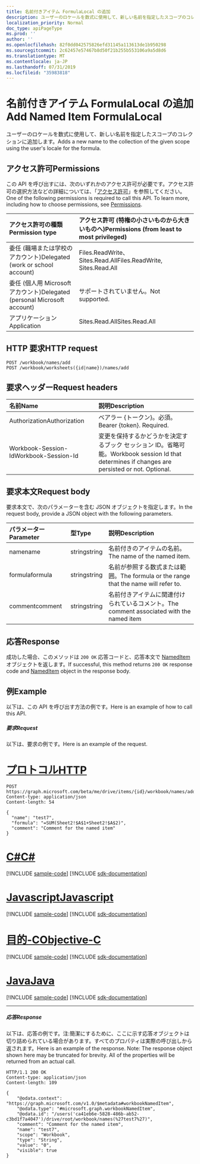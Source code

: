 ```yaml
---
title: 名前付きアイテム FormulaLocal の追加
description: ユーザーのロケールを数式に使用して、新しい名前を指定したスコープのコレクションに追加します。
localization_priority: Normal
doc_type: apiPageType
ms.prod: ''
author: ''
ms.openlocfilehash: 82f0dd042575826efd31145a113613de1b950298
ms.sourcegitcommit: 2c62457e57467b8d50f21b255b553106a9a5d8d6
ms.translationtype: MT
ms.contentlocale: ja-JP
ms.lasthandoff: 07/31/2019
ms.locfileid: "35983818"
---
```

# <a name="add-named-item-formulalocal"></a><span data-ttu-id="f188b-103">名前付きアイテム FormulaLocal の追加</span><span class="sxs-lookup"><span data-stu-id="f188b-103">Add Named Item FormulaLocal</span></span>
<span data-ttu-id="f188b-104">ユーザーのロケールを数式に使用して、新しい名前を指定したスコープのコレクションに追加します。</span><span class="sxs-lookup"><span data-stu-id="f188b-104">Adds a new name to the collection of the given scope using the user's locale for the formula.</span></span>

## <a name="permissions"></a><span data-ttu-id="f188b-105">アクセス許可</span><span class="sxs-lookup"><span data-stu-id="f188b-105">Permissions</span></span>
<span data-ttu-id="f188b-p101">この API を呼び出すには、次のいずれかのアクセス許可が必要です。アクセス許可の選択方法などの詳細については、「[アクセス許可](/graph/permissions-reference)」を参照してください。</span><span class="sxs-lookup"><span data-stu-id="f188b-p101">One of the following permissions is required to call this API. To learn more, including how to choose permissions, see [Permissions](/graph/permissions-reference).</span></span>

|<span data-ttu-id="f188b-108">アクセス許可の種類</span><span class="sxs-lookup"><span data-stu-id="f188b-108">Permission type</span></span>      | <span data-ttu-id="f188b-109">アクセス許可 (特権の小さいものから大きいものへ)</span><span class="sxs-lookup"><span data-stu-id="f188b-109">Permissions (from least to most privileged)</span></span>              |
|:--------------------|:---------------------------------------------------------|
|<span data-ttu-id="f188b-110">委任 (職場または学校のアカウント)</span><span class="sxs-lookup"><span data-stu-id="f188b-110">Delegated (work or school account)</span></span> | <span data-ttu-id="f188b-111">Files.ReadWrite、Sites.Read.All</span><span class="sxs-lookup"><span data-stu-id="f188b-111">Files.ReadWrite, Sites.Read.All</span></span>    |
|<span data-ttu-id="f188b-112">委任 (個人用 Microsoft アカウント)</span><span class="sxs-lookup"><span data-stu-id="f188b-112">Delegated (personal Microsoft account)</span></span> | <span data-ttu-id="f188b-113">サポートされていません。</span><span class="sxs-lookup"><span data-stu-id="f188b-113">Not supported.</span></span>    |
|<span data-ttu-id="f188b-114">アプリケーション</span><span class="sxs-lookup"><span data-stu-id="f188b-114">Application</span></span> | <span data-ttu-id="f188b-115">Sites.Read.All</span><span class="sxs-lookup"><span data-stu-id="f188b-115">Sites.Read.All</span></span> |

## <a name="http-request"></a><span data-ttu-id="f188b-116">HTTP 要求</span><span class="sxs-lookup"><span data-stu-id="f188b-116">HTTP request</span></span>
<!-- { "blockType": "ignored" } -->
```http
POST /workbook/names/add
POST /workbook/worksheets({id|name})/names/add

```
## <a name="request-headers"></a><span data-ttu-id="f188b-117">要求ヘッダー</span><span class="sxs-lookup"><span data-stu-id="f188b-117">Request headers</span></span>
| <span data-ttu-id="f188b-118">名前</span><span class="sxs-lookup"><span data-stu-id="f188b-118">Name</span></span>       | <span data-ttu-id="f188b-119">説明</span><span class="sxs-lookup"><span data-stu-id="f188b-119">Description</span></span>|
|:---------------|:----------|
| <span data-ttu-id="f188b-120">Authorization</span><span class="sxs-lookup"><span data-stu-id="f188b-120">Authorization</span></span>  | <span data-ttu-id="f188b-p102">ベアラー {トークン}。必須。</span><span class="sxs-lookup"><span data-stu-id="f188b-p102">Bearer {token}. Required.</span></span> |
| <span data-ttu-id="f188b-123">Workbook-Session-Id</span><span class="sxs-lookup"><span data-stu-id="f188b-123">Workbook-Session-Id</span></span>  | <span data-ttu-id="f188b-p103">変更を保持するかどうかを決定するブック セッション ID。省略可能。</span><span class="sxs-lookup"><span data-stu-id="f188b-p103">Workbook session Id that determines if changes are persisted or not. Optional.</span></span>|

## <a name="request-body"></a><span data-ttu-id="f188b-126">要求本文</span><span class="sxs-lookup"><span data-stu-id="f188b-126">Request body</span></span>
<span data-ttu-id="f188b-127">要求本文で、次のパラメーターを含む JSON オブジェクトを指定します。</span><span class="sxs-lookup"><span data-stu-id="f188b-127">In the request body, provide a JSON object with the following parameters.</span></span>

| <span data-ttu-id="f188b-128">パラメーター</span><span class="sxs-lookup"><span data-stu-id="f188b-128">Parameter</span></span>    | <span data-ttu-id="f188b-129">型</span><span class="sxs-lookup"><span data-stu-id="f188b-129">Type</span></span>   |<span data-ttu-id="f188b-130">説明</span><span class="sxs-lookup"><span data-stu-id="f188b-130">Description</span></span>|
|:---------------|:--------|:----------|
|<span data-ttu-id="f188b-131">name</span><span class="sxs-lookup"><span data-stu-id="f188b-131">name</span></span>|<span data-ttu-id="f188b-132">string</span><span class="sxs-lookup"><span data-stu-id="f188b-132">string</span></span>|<span data-ttu-id="f188b-133">名前付きのアイテムの名前。</span><span class="sxs-lookup"><span data-stu-id="f188b-133">The name of the named item.</span></span>|
|<span data-ttu-id="f188b-134">formula</span><span class="sxs-lookup"><span data-stu-id="f188b-134">formula</span></span>|<span data-ttu-id="f188b-135">string</span><span class="sxs-lookup"><span data-stu-id="f188b-135">string</span></span>|<span data-ttu-id="f188b-136">名前が参照する数式または範囲。</span><span class="sxs-lookup"><span data-stu-id="f188b-136">The formula or the range that the name will refer to.</span></span>|
|<span data-ttu-id="f188b-137">comment</span><span class="sxs-lookup"><span data-stu-id="f188b-137">comment</span></span>|<span data-ttu-id="f188b-138">string</span><span class="sxs-lookup"><span data-stu-id="f188b-138">string</span></span>|<span data-ttu-id="f188b-139">名前付きアイテムに関連付けられているコメント。</span><span class="sxs-lookup"><span data-stu-id="f188b-139">The comment associated with the named item</span></span>|

## <a name="response"></a><span data-ttu-id="f188b-140">応答</span><span class="sxs-lookup"><span data-stu-id="f188b-140">Response</span></span>

<span data-ttu-id="f188b-141">成功した場合、このメソッドは `200 OK` 応答コードと、応答本文で [NamedItem](../resources/workbooknameditem.md) オブジェクトを返します。</span><span class="sxs-lookup"><span data-stu-id="f188b-141">If successful, this method returns `200 OK` response code and [NamedItem](../resources/workbooknameditem.md) object in the response body.</span></span>

## <a name="example"></a><span data-ttu-id="f188b-142">例</span><span class="sxs-lookup"><span data-stu-id="f188b-142">Example</span></span>
<span data-ttu-id="f188b-143">以下は、この API を呼び出す方法の例です。</span><span class="sxs-lookup"><span data-stu-id="f188b-143">Here is an example of how to call this API.</span></span>

##### <a name="request"></a><span data-ttu-id="f188b-144">要求</span><span class="sxs-lookup"><span data-stu-id="f188b-144">Request</span></span>
<span data-ttu-id="f188b-145">以下は、要求の例です。</span><span class="sxs-lookup"><span data-stu-id="f188b-145">Here is an example of the request.</span></span>


# <a name="httptabhttp"></a>[<span data-ttu-id="f188b-146">プロトコル</span><span class="sxs-lookup"><span data-stu-id="f188b-146">HTTP</span></span>](#tab/http)
<!-- {
  "blockType": "request",
  "name": "NamedItemcollection_add"
}-->
```http
POST https://graph.microsoft.com/beta/me/drive/items/{id}/workbook/names/addFormulaLocal
Content-type: application/json
Content-length: 54

{
  "name": "test7",
  "formula": "=SUM(Sheet2!$A$1+Sheet2!$A$2)",
  "comment": "Comment for the named item"
}
```
# <a name="ctabcsharp"></a>[<span data-ttu-id="f188b-147">C#</span><span class="sxs-lookup"><span data-stu-id="f188b-147">C#</span></span>](#tab/csharp)
[!INCLUDE [sample-code](../includes/snippets/csharp/nameditemcollection-add-csharp-snippets.md)]
[!INCLUDE [sdk-documentation](../includes/snippets/snippets-sdk-documentation-link.md)]

# <a name="javascripttabjavascript"></a>[<span data-ttu-id="f188b-148">Javascript</span><span class="sxs-lookup"><span data-stu-id="f188b-148">Javascript</span></span>](#tab/javascript)
[!INCLUDE [sample-code](../includes/snippets/javascript/nameditemcollection-add-javascript-snippets.md)]
[!INCLUDE [sdk-documentation](../includes/snippets/snippets-sdk-documentation-link.md)]

# <a name="objective-ctabobjc"></a>[<span data-ttu-id="f188b-149">目的-C</span><span class="sxs-lookup"><span data-stu-id="f188b-149">Objective-C</span></span>](#tab/objc)
[!INCLUDE [sample-code](../includes/snippets/objc/nameditemcollection-add-objc-snippets.md)]
[!INCLUDE [sdk-documentation](../includes/snippets/snippets-sdk-documentation-link.md)]

# <a name="javatabjava"></a>[<span data-ttu-id="f188b-150">Java</span><span class="sxs-lookup"><span data-stu-id="f188b-150">Java</span></span>](#tab/java)
[!INCLUDE [sample-code](../includes/snippets/java/nameditemcollection-add-java-snippets.md)]
[!INCLUDE [sdk-documentation](../includes/snippets/snippets-sdk-documentation-link.md)]

---


##### <a name="response"></a><span data-ttu-id="f188b-151">応答</span><span class="sxs-lookup"><span data-stu-id="f188b-151">Response</span></span>
<span data-ttu-id="f188b-p104">以下は、応答の例です。注:簡潔にするために、ここに示す応答オブジェクトは切り詰められている場合があります。すべてのプロパティは実際の呼び出しから返されます。</span><span class="sxs-lookup"><span data-stu-id="f188b-p104">Here is an example of the response. Note: The response object shown here may be truncated for brevity. All of the properties will be returned from an actual call.</span></span>
<!-- {
  "blockType": "response",
  "truncated": true,
  "@odata.type": "microsoft.graph.workbookNamedItem"
} -->
```http
HTTP/1.1 200 OK
Content-type: application/json
Content-length: 109

{
    "@odata.context": "https://graph.microsoft.com/v1.0/$metadata#workbookNamedItem",
    "@odata.type": "#microsoft.graph.workbookNamedItem",
    "@odata.id": "/users('ca41eb6e-5828-486b-ab52-c3bd1f7a4047')/drive/root/workbook/names(%27test7%27)",
    "comment": "Comment for the named item",
    "name": "test7",
    "scope": "Workbook",
    "type": "String",
    "value": "0",
    "visible": true
}
```


<!-- uuid: 8fcb5dbc-d5aa-4681-8e31-b001d5168d79
2015-10-25 14:57:30 UTC -->
<!-- {
  "type": "#page.annotation",
  "description": "NamedItemCollection: add",
  "keywords": "",
  "section": "documentation",
  "tocPath": "",
  "suppressions": [
  ]
}-->
